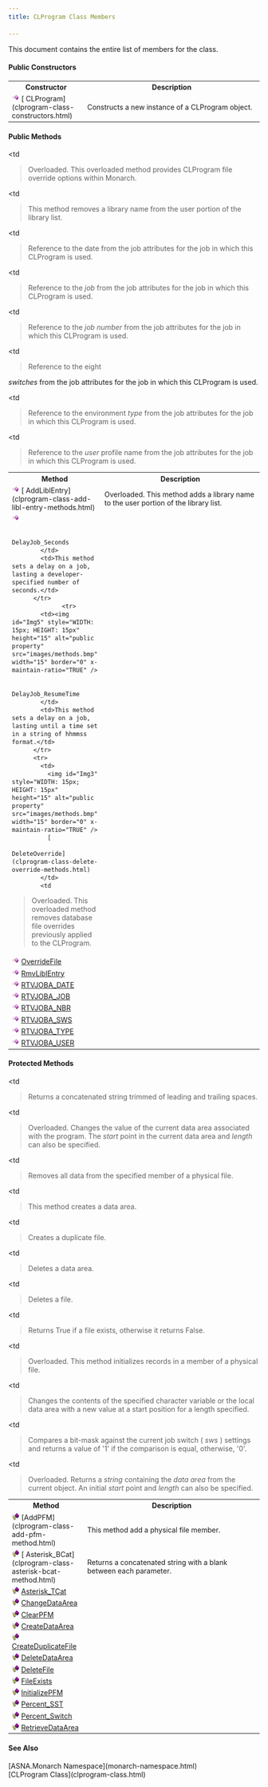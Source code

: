 ```yaml
---
title: CLProgram Class Members

---
```


This document contains the entire list of members for the class. 

#### Public Constructors
<table class="mytable" cellspacing="0" cellpadding="4" width="90%">
          <colgroup>
            <col width="30%" />
            <col width="70%" />
          </colgroup>
          <tr>
            <th>Constructor</th>
            <th>Description</th>
          </tr><tr>
            <td>
              <img style="WIDTH: 15px; HEIGHT: 15px" height="15" alt="public property" src="images/constructor.bmp" width="15" border="0" x-maintain-ratio="TRUE" />
              [
              CLProgram](clprogram-class-constructors.html)
            </td>
            <td>Constructs a new instance
            of a CLProgram object.</td>
          </tr>
</table>

#### Public Methods
<table class="mytable" cellspacing="0" cellpadding="4" width="90%">
          <colgroup>
            <col width="30%" />
            <col width="70%" />
          </colgroup>
          <tr>
            <th>Method</th>
            <th>Description</th>
          </tr>
          <tr>
            <td>
              <img id="Img6" style="WIDTH: 15px; HEIGHT: 15px" height="15" alt="public property" src="images/methods.bmp" width="15" border="0" x-maintain-ratio="TRUE" />
              [
              AddLiblEntry](clprogram-class-add-libl-entry-methods.html)
            </td>
            <td>Overloaded. This method adds
            a library name to the user portion of the library
            list.</td>
          </tr>
		  		  <tr>
            <td><img id="Img5" style="WIDTH: 15px; HEIGHT: 15px" height="15" alt="public property" src="images/methods.bmp" width="15" border="0" x-maintain-ratio="TRUE" />

              DelayJob_Seconds
            </td>
            <td>This method sets a delay on a job, lasting a developer-specified number of seconds.</td>
          </tr>
		  		  <tr>
            <td><img id="Img5" style="WIDTH: 15px; HEIGHT: 15px" height="15" alt="public property" src="images/methods.bmp" width="15" border="0" x-maintain-ratio="TRUE" />

              DelayJob_ResumeTime
            </td>
            <td>This method sets a delay on a job, lasting until a time set in a string of hhmmss format.</td>
          </tr>
          <tr>
            <td>
              <img id="Img3" style="WIDTH: 15px; HEIGHT: 15px" height="15" alt="public property" src="images/methods.bmp" width="15" border="0" x-maintain-ratio="TRUE" />
              [
              DeleteOverride](clprogram-class-delete-override-methods.html)
            </td>
            <td

>Overloaded. This overloaded
            method removes database file overrides previously
            applied to the CLProgram.</td>
          </tr>
          <tr>
            <td>              <img id="Img4" style="WIDTH: 15px; HEIGHT: 15px" height="15" alt="public property" src="images/methods.bmp" width="15" border="0" x-maintain-ratio="TRUE" />
              [
              OverrideFile](clprogram-class-override-file-methods.html)
            </td>
            <td

>Overloaded. This overloaded
            method provides CLProgram file override options within
            Monarch.</td>
          </tr>
          <tr>
            <td>              <img id="Img5" style="WIDTH: 15px; HEIGHT: 15px" height="15" alt="public property" src="images/methods.bmp" width="15" border="0" x-maintain-ratio="TRUE" />
              [
              RmvLiblEntry](clprogram-class-rmv-libl-entry-method.html)
            </td>
            <td

>This method removes a
            library name from the user portion of the library
            list.</td>
          </tr>
          <tr>
            <td>              <img id="IMG2" style="WIDTH: 15px; HEIGHT: 15px" height="15" alt="public property" src="images/methods.bmp" width="15" border="0" x-maintain-ratio="TRUE" />
              [
              RTVJOBA_DATE](clprogram-class-rtv-joba-date-method.html)
            </td>
            <td

>Reference to the date from
            the job attributes for the job in which this CLProgram
            is used.</td>
          </tr>
          <tr>
            <td>              <img id="Img8" style="WIDTH: 15px; HEIGHT: 15px" height="15" alt="public property" src="images/methods.bmp" width="15" border="0" x-maintain-ratio="TRUE" />
              [
              RTVJOBA_JOB](clprogram-class-rtv-joba-job-method.html)
            </td>
            <td

>Reference to the 
 *job*  from the job attributes for the job in
            which this CLProgram is used.</td>
          </tr>
          <tr>
            <td>              <img id="Img9" style="WIDTH: 15px; HEIGHT: 15px" height="15" alt="public property" src="images/methods.bmp" width="15" border="0" x-maintain-ratio="TRUE" />
              [
              RTVJOBA_NBR](clprogram-class-rtv-joba-nbr-method.html)
            </td>
            <td

>Reference to the 
 *job number*  from the job attributes for the job
            in which this CLProgram is used.</td>
          </tr>
          <tr>
            <td>              <img id="Img10" style="WIDTH: 15px; HEIGHT: 15px" height="15" alt="public property" src="images/methods.bmp" width="15" border="0" x-maintain-ratio="TRUE" />
              [
              RTVJOBA_SWS](clprogram-class-rtv-joba-sws-method.html)
            </td>
            <td

>Reference to the eight

 *switches*  from the job attributes for the job in
            which this CLProgram is used.</td>
          </tr>
          <tr>
            <td>              <img id="Img11" style="WIDTH: 15px; HEIGHT: 15px" height="15" alt="public property" src="images/methods.bmp" width="15" border="0" x-maintain-ratio="TRUE" />
              [
              RTVJOBA_TYPE](clprogram-class-rtv-joba-type-method.html)
            </td>
            <td

>Reference to the
            environment 
 *type*  from the job attributes for the job in
            which this CLProgram is used.</td>
          </tr>
          <tr>
            <td>              <img id="Img12" style="WIDTH: 15px; HEIGHT: 15px" height="15" alt="public property" src="images/methods.bmp" width="15" border="0" x-maintain-ratio="TRUE" />
              [
              RTVJOBA_USER](clprogram-class-rtv-joba-user-method.html)
            </td>
            <td

>Reference to the 
 *user*  profile name from the job attributes for
            the job in which this CLProgram is used.</td>
          </tr>
</table>

#### Protected Methods
<table class="mytable" cellspacing="0" cellpadding="4" width="90%">
          <colgroup>
            <col width="30%" />
            <col width="70%" />
          </colgroup>
          <tr>
            <th>Method</th>
            <th>Description</th>
          </tr>
          <tr>
            <td>
              <img id="Img13" style="WIDTH: 15px; HEIGHT: 15px" height="15" alt="protected method" src="images/proMethod.bmp" width="15" border="0" x-maintain-ratio="TRUE" />
              [AddPFM](clprogram-class-add-pfm-method.html)
            </td>
            <td>This method add a physical
            file member.</td>
          </tr>
          <tr>
            <td>
              <img style="WIDTH: 15px; HEIGHT: 15px" height="15" alt="protected property" src="images/proMethod.bmp" width="15" border="0" x-maintain-ratio="TRUE" />
              [
              Asterisk_BCat](clprogram-class-asterisk-bcat-method.html)
            </td>
            <td

>Returns a concatenated
            string with a blank between each parameter.</td>
          </tr>
          <tr>
            <td>              <img style="WIDTH: 15px; HEIGHT: 15px" height="15" alt="public property" src="images/proMethod.bmp" width="15" border="0" x-maintain-ratio="TRUE" />
              [
              Asterisk_TCat](clprogram-class-asterisk-tcat-method.html)
            </td>
            <td

>Returns a concatenated
            string trimmed of leading and trailing spaces.</td>
          </tr>
          <tr>
            <td>              <img style="WIDTH: 15px; HEIGHT: 15px" height="15" alt="public property" src="images/proMethod.bmp" width="15" border="0" x-maintain-ratio="TRUE" />
              [
              ChangeDataArea](clprogram-class-change-data-area-methods.html)
            </td>
            <td

>Overloaded. Changes the
            value of the current data area associated with the
            program. The 
 *start*  point in the current data area and 
 *length*  can also be specified.</td>
          </tr>
          <tr>
            <td>              <img style="WIDTH: 15px; HEIGHT: 15px" height="15" alt="public property" src="images/proMethod.bmp" width="15" border="0" x-maintain-ratio="TRUE" />
              [
              ClearPFM](clprogram-class-clear-pfm-method.html)
            </td>
            <td

>Removes all data from the
            specified member of a physical file.</td>
          </tr>
          <tr>
            <td>              <img id="Img7" style="WIDTH: 15px; HEIGHT: 15px" height="15" alt="protected method" src="images/proMethod.bmp" width="15" border="0" x-maintain-ratio="TRUE" />
              [
              CreateDataArea](clprogram-class-create-data-area-method.html)
            </td>
            <td

>This method creates a data
            area.</td>
          </tr>
          <tr>
            <td>              <img style="WIDTH: 15px; HEIGHT: 15px" height="15" alt="public property" src="images/proMethod.bmp" width="15" border="0" x-maintain-ratio="TRUE" />
              [
              CreateDuplicateFile](clprogram-class-create-duplicate-file-method.html)
            </td>
            <td

>Creates a duplicate
            file.</td>
          </tr>
          <tr>
            <td>              <img style="WIDTH: 15px; HEIGHT: 15px" height="15" alt="protected method" src="images/proMethod.bmp" width="15" border="0" x-maintain-ratio="TRUE" />
              [
              DeleteDataArea](clprogram-class-delete-data-area-method.html)
            </td>
            <td

>Deletes a data area.</td>
          </tr>
          <tr>
            <td>              <img style="WIDTH: 15px; HEIGHT: 15px" height="15" alt="protected method" src="images/proMethod.bmp" width="15" border="0" x-maintain-ratio="TRUE" />
              [
              DeleteFile](clprogram-class-delete-file-method.html)
            </td>
            <td

>Deletes a file.</td>
          </tr>
          <tr>
            <td>              <img style="WIDTH: 15px; HEIGHT: 15px" height="15" alt="protected method" src="images/proMethod.bmp" width="15" border="0" x-maintain-ratio="TRUE" />
              [
              FileExists](clprogram-class-fileExists-method.html)
            </td>
            <td

>Returns True if a file
            exists, otherwise it returns False.</td>
          </tr>
          <tr>
            <td>              <img style="WIDTH: 15px; HEIGHT: 15px" height="15" alt="public property" src="images/proMethod.bmp" width="15" border="0" x-maintain-ratio="TRUE" />
              [
              InitializePFM](clprogram-classInitialize-pfm-methods.html)
            </td>
            <td

>Overloaded. This method
            initializes records in a member of a physical
            file.</td>
          </tr>
          <tr>
            <td>              <img style="WIDTH: 15px; HEIGHT: 15px" height="15" alt="public property" src="images/proMethod.bmp" width="15" border="0" x-maintain-ratio="TRUE" />
              [
              Percent_SST](clprogram-class-percent-sst-method.html)
            </td>
            <td

>Changes the contents
            of the specified character variable or the local
            data area with a new value at a start position for
            a length specified.</td>
          </tr>
          <tr>
            <td>              <img style="WIDTH: 15px; HEIGHT: 15px" height="15" alt="public property" src="images/proMethod.bmp" width="15" border="0" x-maintain-ratio="TRUE" />
              [
              Percent_Switch](clprogram-class-percent-switch-method.html)
            </td>
            <td

>Compares a bit-mask against
            the current job switch (
 *sws* ) settings and returns a value of '1' if
            the comparison is equal, otherwise, '0'.</td>
          </tr>
          <tr>
            <td>              <img style="WIDTH: 15px; HEIGHT: 15px" height="15" alt="public property" src="images/proMethod.bmp" width="15" border="0" x-maintain-ratio="TRUE" />
              [
              RetrieveDataArea](clprogram-class-retrieve-data-area-methods.html)
            </td>
            <td

>Overloaded. Returns a 
 *string*  containing the 
 *data area*  from the current object. An initial 
 *start*  point and 
 *length*  can also be specified.</td>
          </tr>
</table>

#### See Also
<dl><dt>
        [ASNA.Monarch
        Namespace](monarch-namespace.html)
        <br clear="none" />
        [CLProgram
        Class](clprogram-class.html)
      </dt></dl>

